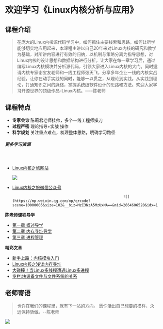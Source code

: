 #            欢迎学习《Linux内核分析与应用》 #
## 课程介绍 ##
> 在庞大的Linux内核源代码学习中，如何抓住主要线索和思路，如何让所学能够切实地应用起来，本课程主讲以自己20年来对Linux内核的研究和教学为基础，对所讲内容进行有效的归纳，以机制与策略分离为指导思想，对Linux内核的设计思想和数据结构进行分析，让大家在每一章学习后，通过编写Linux内核模块并分析源代码，引领大家进入Linux内核的大门。同时邀请内核专家谢宝友老师和一线工程师张天飞，分享多年企业一线的内核实战经验，让你在动手实践的同时，能够一以贯之，从理论到实践，从实践到理论，打通知识之间的脉络，掌握系统级软件设计的思路和方法。欢迎大家学习开源世界的顶级作品-Linux内核。----陈老师 
## 课程特点 ##
- **专家会诊** 陈莉君老师挂帅，多个一线工程师操刀
- **过程严密** 理论指导+实战 操作
- **科学规划** 关注重点难点，梳理整体思路，明确学习路径 
##### 更多学习资源 #####
　　
- [Linux内核之旅网站](http://www.kerneltravel.net)

  ![](http://ww1.sinaimg.cn/large/005NFTS2ly1g72l6gix3hj30yn0j7tn2.jpg)

- [Linux内核之旅微信公众号](https://mp.weixin.qq.com/mp/qrcode?scene=10000005&size=102&__biz=MzI3NzA5MzUxNA==&mid=2664606528&idx=1&sn=61cc6ec4ff943db1b8d7384cc5d95247&send_time=)
                                                         
                                                         ![](https://mp.weixin.qq.com/mp/qrcode?scene=10000005&size=102&__biz=MzI3NzA5MzUxNA==&mid=2664606528&idx=1&sn=61cc6ec4ff943db1b8d7384cc5d95247&send_time=)

**陈老师课程导学**

- [第一章 概述导学](https://github.com/ljrkernel/linuxmooc/blob/master/%E9%99%88%E8%80%81%E5%B8%88%E5%AF%BC%E5%AD%A6/%E3%80%8ALinux%E5%86%85%E6%A0%B8%E5%88%86%E6%9E%90%E4%B8%8E%E5%BA%94%E7%94%A8%E3%80%8B%E7%AC%AC%E4%B8%80%E7%AB%A0%E2%80%94%E2%80%94%E6%A6%82%E8%BF%B0%E5%AF%BC%E5%AD%A6.md)
- [第二章 内存寻址导学](https://github.com/ljrkernel/linuxmooc/blob/master/%E9%99%88%E8%80%81%E5%B8%88%E5%AF%BC%E5%AD%A6/%E3%80%8ALinux%E5%86%85%E6%A0%B8%E5%88%86%E6%9E%90%E4%B8%8E%E5%BA%94%E7%94%A8%E3%80%8B%E7%AC%AC%E4%BA%8C%E7%AB%A0%E2%80%94%E2%80%94%E5%86%85%E5%AD%98%E5%AF%BB%E5%9D%80%E5%AF%BC%E5%AD%A6.md)
- [第三章 进程管理](https://github.com/ljrkernel/linuxmooc/blob/master/%E9%99%88%E8%80%81%E5%B8%88%E5%AF%BC%E5%AD%A6/%E3%80%8ALinux%E5%86%85%E6%A0%B8%E5%88%86%E6%9E%90%E4%B8%8E%E5%BA%94%E7%94%A8%E3%80%8B%E7%AC%AC%E4%B8%89%E7%AB%A0%E2%80%94%E2%80%94%E8%BF%9B%E7%A8%8B%E7%AE%A1%E7%90%86%E5%AF%BC%E5%AD%A6.md)

**精彩文章**

- [新手上路：内核模块入门](https://github.com/ljrkernel/linuxmooc/blob/master/%E7%B2%BE%E5%BD%A9%E6%96%87%E7%AB%A0/%E6%96%B0%E6%89%8B%E4%B8%8A%E8%B7%AF%EF%BC%9A%E5%86%85%E6%A0%B8%E6%A8%A1%E5%9D%97%E5%85%A5%E9%97%A8.md)
- [Linux内核之浅谈内存寻址](https://github.com/ljrkernel/linuxmooc/blob/master/%E7%B2%BE%E5%BD%A9%E6%96%87%E7%AB%A0/%E6%96%B0%E6%89%8B%E4%B8%8A%E8%B7%AF%EF%BC%9ALinux%E5%86%85%E6%A0%B8%E4%B9%8B%E6%B5%85%E8%B0%88%E5%86%85%E5%AD%98%E5%AF%BB%E5%9D%80.md)
- [大碰撞！当Linux多线程遭遇Linux多进程](https://github.com/ljrkernel/linuxmooc/blob/master/%E7%B2%BE%E5%BD%A9%E6%96%87%E7%AB%A0/%E5%A4%A7%E7%A2%B0%E6%92%9E%EF%BC%81%E5%BD%93Linux%E5%A4%9A%E7%BA%BF%E7%A8%8B%E9%81%AD%E9%81%87Linux%E5%A4%9A%E8%BF%9B%E7%A8%8B.md)
- [专栏:块设备文件与文件系统的关系](https://github.com/ljrkernel/linuxmooc/blob/master/%E7%B2%BE%E5%BD%A9%E6%96%87%E7%AB%A0/%E4%B8%93%E6%A0%8F%EF%BC%9A%E5%9D%97%E8%AE%BE%E5%A4%87%E6%96%87%E4%BB%B6%E4%B8%8E%E6%96%87%E4%BB%B6%E7%B3%BB%E7%BB%9F%E7%9A%84%E5%85%B3%E7%B3%BB.md)

## 老师寄语 ##
> 也许在我们的课程里，就有下一站的方向。 愿你活出自己想要的模样，永远保持骄傲。--陈老师 

![](https://timgsa.baidu.com/timg?image&quality=80&size=b9999_10000&sec=1560594152290&di=0868a18dba47fee131453d3e58fd1b7b&imgtype=0&src=http%3A%2F%2Fimg.article.pchome.net%2F00%2F41%2F18%2F54%2Fpic_lib%2Fs960x639%2Flinux_08s960x639.jpg)
